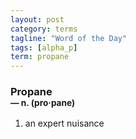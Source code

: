 ```yaml
---
layout: post
category: terms
tagline: "Word of the Day"
tags: [alpha_p]
term: propane
---
```


<h3>Propane<br/> <small>&mdash; n. (pro<span>&middot;</span>pane)</small></h3>
<p><ol><li>an expert nuisance</li>
</ol></p>
